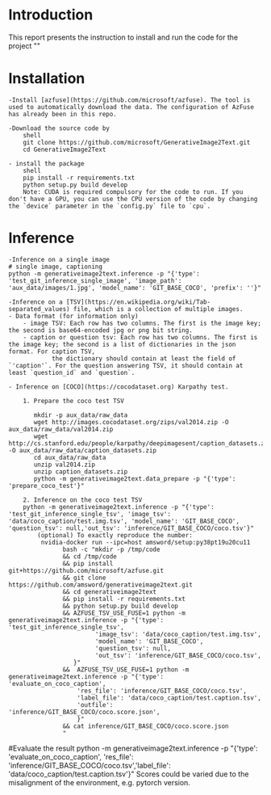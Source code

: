 # Introduction
This report presents the instruction to install and run the code for the project ""

# Installation
    -Install [azfuse](https://github.com/microsoft/azfuse). The tool is used to automatically download the data. The configuration of AzFuse has already been in this repo.

    -Download the source code by
        shell
        git clone https://github.com/microsoft/GenerativeImage2Text.git
        cd GenerativeImage2Text

    - install the package
        shell
        pip install -r requirements.txt
        python setup.py build develop
        Note: CUDA is required compulsory for the code to run. If you don't have a GPU, you can use the CPU version of the code by changing the `device` parameter in the `config.py` file to `cpu`.

# Inference
    -Inference on a single image
    # single image, captioning
    python -m generativeimage2text.inference -p "{'type': 'test_git_inference_single_image', 'image_path': 'aux_data/images/1.jpg', 'model_name': 'GIT_BASE_COCO', 'prefix': ''}"

    -Inference on a [TSV](https://en.wikipedia.org/wiki/Tab-separated_values) file, which is a collection of multiple images.
    - Data format (for information only)
        - image TSV: Each row has two columns. The first is the image key; the second is base64-encoded jpg or png bit string.
        - caption or question tsv: Each row has two columns. The first is the image key; the second is a list of dictionaries in the json format. For caption TSV,
                the dictionary should contain at least the field of `'caption'`. For the question answering TSV, it should contain at least `question_id` and `question`.

    - Inference on [COCO](https://cocodataset.org) Karpathy test.

        1. Prepare the coco test TSV

           mkdir -p aux_data/raw_data
           wget http://images.cocodataset.org/zips/val2014.zip -O aux_data/raw_data/val2014.zip
           wget http://cs.stanford.edu/people/karpathy/deepimagesent/caption_datasets.zip -O aux_data/raw_data/caption_datasets.zip
           cd aux_data/raw_data
           unzip val2014.zip
           unzip caption_datasets.zip
           python -m generativeimage2text.data_prepare -p "{'type': 'prepare_coco_test'}"

        2. Inference on the coco test TSV
        python -m generativeimage2text.inference -p "{'type': 'test_git_inference_single_tsv', 'image_tsv': 'data/coco_caption/test.img.tsv', 'model_name': 'GIT_BASE_COCO', 'question_tsv': null,'out_tsv': 'inference/GIT_BASE_COCO/coco.tsv'}"
            (optional) To exactly reproduce the number:
             nvidia-docker run --ipc=host amsword/setup:py38pt19u20cu11
                   bash -c "mkdir -p /tmp/code
                   && cd /tmp/code
                   && pip install git+https://github.com/microsoft/azfuse.git
                   && git clone https://github.com/amsword/generativeimage2text.git
                   && cd generativeimage2text
                   && pip install -r requirements.txt
                   && python setup.py build develop
                   && AZFUSE_TSV_USE_FUSE=1 python -m generativeimage2text.inference -p "{'type': 'test_git_inference_single_tsv',
                            'image_tsv': 'data/coco_caption/test.img.tsv',
                            'model_name': 'GIT_BASE_COCO',
                            'question_tsv': null,
                            'out_tsv': 'inference/GIT_BASE_COCO/coco.tsv',
                      }"
                   &&  AZFUSE_TSV_USE_FUSE=1 python -m generativeimage2text.inference -p "{'type': 'evaluate_on_coco_caption',
                       'res_file': 'inference/GIT_BASE_COCO/coco.tsv',
                       'label_file': 'data/coco_caption/test.caption.tsv',
                       'outfile': 'inference/GIT_BASE_COCO/coco.score.json',
                       }"
                   && cat inference/GIT_BASE_COCO/coco.score.json
                   "
#Evaluate the result
        python -m generativeimage2text.inference -p "{'type': 'evaluate_on_coco_caption', 'res_file': 'inference/GIT_BASE_COCO/coco.tsv','label_file': 'data/coco_caption/test.caption.tsv'}"
        Scores could be varied due to the misalignment of the environment, e.g. pytorch version.
